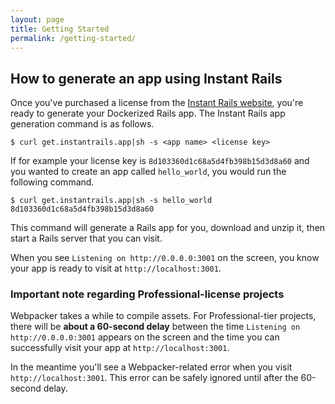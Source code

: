 ```yaml
---
layout: page
title: Getting Started
permalink: /getting-started/
---
```


## How to generate an app using Instant Rails

Once you've purchased a license from the [Instant Rails website](https://www.instantrails.app/), you're ready to generate your Dockerized Rails app.
The Instant Rails app generation command is as follows.

```
$ curl get.instantrails.app|sh -s <app name> <license key>
```

If for example your license key is `8d103360d1c68a5d4fb398b15d3d8a60` and you wanted to create an app
called `hello_world`, you would run the following command.

```
$ curl get.instantrails.app|sh -s hello_world 8d103360d1c68a5d4fb398b15d3d8a60
```

This command will generate a Rails app for you, download and unzip it, then start a Rails server that you can visit.

When you see `Listening on http://0.0.0.0:3001` on the screen, you know your app is ready to visit at `http://localhost:3001`.

### Important note regarding Professional-license projects

Webpacker takes a while to compile assets.
For Professional-tier projects, there will be **about a 60-second delay** between the time `Listening on http://0.0.0.0:3001`
appears on the screen and the time you can successfully visit your app at `http://localhost:3001`.

In the meantime you'll see a Webpacker-related error when you visit `http://localhost:3001`.
This error can be safely ignored until after the 60-second delay.

